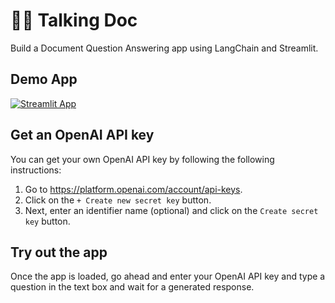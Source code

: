 # 🦜🔗 Talking Doc

Build a Document Question Answering app using LangChain and Streamlit.

## Demo App

[![Streamlit App](https://static.streamlit.io/badges/streamlit_badge_black_white.svg)](https://langchain-ask-the-doc.streamlit.app/)

## Get an OpenAI API key

You can get your own OpenAI API key by following the following instructions:
1. Go to https://platform.openai.com/account/api-keys.
2. Click on the `+ Create new secret key` button.
3. Next, enter an identifier name (optional) and click on the `Create secret key` button.

## Try out the app

Once the app is loaded, go ahead and enter your OpenAI API key and type a question in the text box and wait for a generated response.
